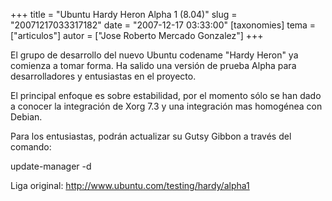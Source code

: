 +++
title = "Ubuntu Hardy Heron Alpha 1 (8.04)"
slug = "20071217033317182"
date = "2007-12-17 03:33:00"
[taxonomies]
tema = ["articulos"]
autor = ["Jose Roberto Mercado Gonzalez"]
+++

El grupo de desarrollo del nuevo Ubuntu codename "Hardy Heron" ya
comienza a tomar forma. Ha salido una versión de prueba Alpha para
desarrolladores y entusiastas en el proyecto.

El principal enfoque es sobre estabilidad, por el momento sólo se han
dado a conocer la integración de Xorg 7.3 y una integración mas
homogénea con Debian.

Para los entusiastas, podrán actualizar su Gutsy Gibbon a través del
comando:

update-manager -d

Liga original:
<a href="http://www.ubuntu.com/testing/hardy/alpha1">http://www.ubuntu.com/testing/hardy/alpha1</a>

